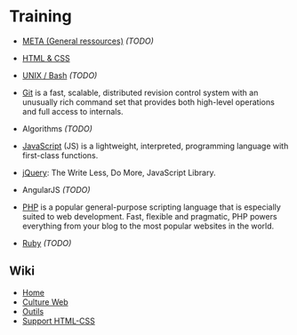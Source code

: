 # Training

* [META (General ressources)](https://github.com/simplonco/meta-general) _(TODO)_

* [HTML & CSS](https://github.com/simplonco/html-css)

* [UNIX / Bash](https://github.com/simplonco/unix-bash) _(TODO)_

* [Git](https://github.com/simplonco/git/)
  is a fast, scalable,
  distributed revision control
  system with an unusually rich
  command set that provides both
  high-level operations and full
  access to internals.

* Algorithms _(TODO)_

* [JavaScript](https://github.com/simplonco/js)
  (JS) is a lightweight, interpreted, programming language with first-class functions.

* [jQuery](https://github.com/simplonco/jquery): The Write Less, Do More, JavaScript Library.

* AngularJS _(TODO)_

* [PHP](https://github.com/simplonco/php)
  is a popular general-purpose scripting language that is especially suited to web development.
  Fast, flexible and pragmatic, PHP powers everything from your blog to the most popular websites in the world.

* [Ruby](https://github.com/simplonco/ruby) _(TODO)_

## Wiki

* [Home](https://github.com/simplonco/LeDepot/wiki)
* [Culture Web](https://github.com/simplonco/LeDepot/wiki/Culture-Web)
* [Outils](https://github.com/simplonco/LeDepot/wiki/Outils)
* [Support HTML-CSS](https://github.com/simplonco/LeDepot/wiki/Support-HTML--CSS)
